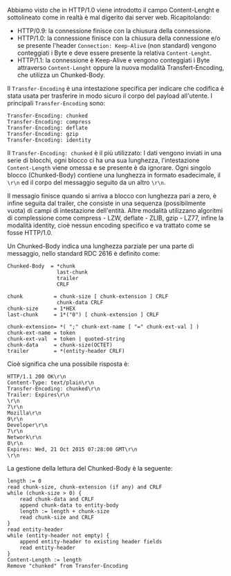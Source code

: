 Abbiamo visto che in HTTP/1.0 viene introdotto il campo Content-Lenght e sottolineato come in realtà è mal digerito dai server web. Ricapitolando:

* HTTP/0.9: la connessione finisce con la chiusura della connessione.
* HTTP/1.0: la connessione finisce con la chiusura della connessione e/o se presente l'header `Connection: Keep-Alive` (non standard) vengono conteggiati i Byte e deve essere presente la relativa `Content-Lenght`.
* HTTP/1.1: la connessione è Keep-Alive e vengono conteggiati i Byte attraverso  `Content-Lenght` oppure la nuova modalità Transfert-Encoding, che utilizza un Chunked-Body.

Il `Transfer-Encoding` è una intestazione specifica per indicare che codifica è stata usata per trasferire in modo sicuro il corpo del payload all'utente. I principali `Transfer-Encoding` sono:
```
Transfer-Encoding: chunked
Transfer-Encoding: compress
Transfer-Encoding: deflate
Transfer-Encoding: gzip
Transfer-Encoding: identity
```

Il `Transfer-Encoding: chunked` è il più utilizzato: I dati vengono inviati in una serie di blocchi, ogni blocco ci ha una sua lunghezza, l'intestazione `Content-Length` viene omessa e se presente è da ignorare. Ogni singolo blocco  (Chunked-Body) contiene una lunghezza in formato esadecimale, il `\r\n` ed il corpo del messaggio seguito da un altro `\r\n`. 

Il messagio finisce quando si arriva a blocco con  lunghezza pari a zero, è infine seguita dal trailer, che consiste in una sequenza (possibilmente vuota) di campi di intestazione dell'entità. Altre modalità utilizzano algoritmi di complessione come compress - LZW, deflate - ZLIB, gzip - LZ77, infine la modalità identity, cioè nessun encoding specifico e va trattato come se fosse HTTP/1.0.

Un Chunked-Body indica una lunghezza parziale per una parte di messaggio, nello standard RDC 2616 è definito come:
```
Chunked-Body  = *chunk
                last-chunk
                trailer
                CRLF

chunk          = chunk-size [ chunk-extension ] CRLF
                chunk-data CRLF
chunk-size     = 1*HEX
last-chunk     = 1*("0") [ chunk-extension ] CRLF

chunk-extension= *( ";" chunk-ext-name [ "=" chunk-ext-val ] )
chunk-ext-name = token
chunk-ext-val  = token | quoted-string
chunk-data     = chunk-size(OCTET)
trailer        = *(entity-header CRLF)
```

Cioè significa che una possibile risposta è:
```
HTTP/1.1 200 OK\r\n
Content-Type: text/plain\r\n
Transfer-Encoding: chunked\r\n
Trailer: Expires\r\n
\r\n
7\r\n
Mozilla\r\n
9\r\n
Developer\r\n
7\r\n
Network\r\n
0\r\n
Expires: Wed, 21 Oct 2015 07:28:00 GMT\r\n
\r\n
```

La gestione della lettura del Chunked-Body è la seguente:
```
length := 0
read chunk-size, chunk-extension (if any) and CRLF
while (chunk-size > 0) {
    read chunk-data and CRLF
    append chunk-data to entity-body
    length := length + chunk-size
    read chunk-size and CRLF
}
read entity-header
while (entity-header not empty) {
    append entity-header to existing header fields
    read entity-header
}
Content-Length := length
Remove "chunked" from Transfer-Encoding
```
